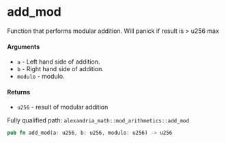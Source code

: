 # add_mod

Function that performs modular addition. Will panick if result is > u256 max

#### Arguments

- `a` - Left hand side of addition.
- `b` - Right hand side of addition.
- `modulo` - modulo.

#### Returns

- `u256` - result of modular addition

Fully qualified path: `alexandria_math::mod_arithmetics::add_mod`

```rust
pub fn add_mod(a: u256, b: u256, modulo: u256) -> u256
```
